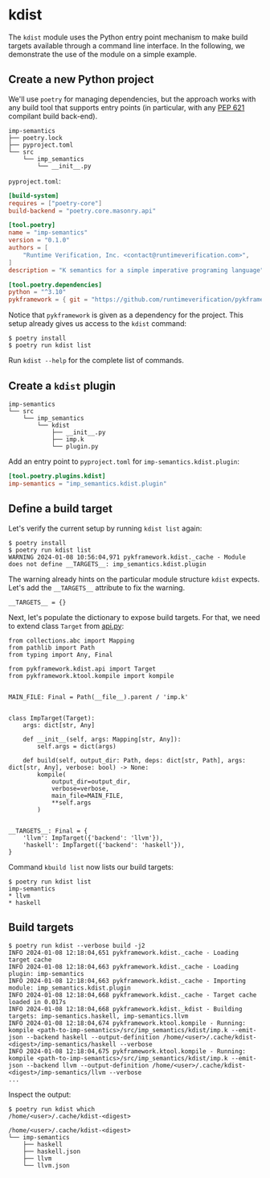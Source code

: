 # kdist

The `kdist` module uses the Python entry point mechanism to make build targets
available through a command line interface. In the following, we demonstrate
the use of the module on a simple example.


## Create a new Python project

We'll use `poetry` for managing dependencies, but the approach works with any
build tool that supports entry points (in particular, with any
[PEP 621](https://peps.python.org/pep-0621/) compilant build back-end).

```
imp-semantics
├── poetry.lock
├── pyproject.toml
└── src
    └── imp_semantics
        └── __init__.py
```

`pyproject.toml`:

```toml
[build-system]
requires = ["poetry-core"]
build-backend = "poetry.core.masonry.api"

[tool.poetry]
name = "imp-semantics"
version = "0.1.0"
authors = [
    "Runtime Verification, Inc. <contact@runtimeverification.com>",
]
description = "K semantics for a simple imperative programing language"

[tool.poetry.dependencies]
python = "^3.10"
pykframework = { git = "https://github.com/runtimeverification/pykframework.git" }
```

Notice that `pykframework` is given as a dependency for the project. This setup already
gives us access to the `kdist` command:

```
$ poetry install
$ poetry run kdist list
```

Run `kdist --help` for the complete list of commands.


## Create a `kdist` plugin

```
imp-semantics
└── src
    └── imp_semantics
        └── kdist
            ├── __init__.py
            ├── imp.k
            └── plugin.py
```

Add an entry point to `pyproject.toml` for `imp-semantics.kdist.plugin`:

```toml
[tool.poetry.plugins.kdist]
imp-semantics = "imp_semantics.kdist.plugin"
```


## Define a build target

Let's verify the current setup by running `kdist list` again:

```
$ poetry install
$ poetry run kdist list
WARNING 2024-01-08 10:56:04,971 pykframework.kdist._cache - Module does not define __TARGETS__: imp_semantics.kdist.plugin
```

The warning already hints on the particular module structure `kdist` expects.
Let's add the `__TARGETS__` attribute to fix the warning.

```python3
__TARGETS__ = {}
```

Next, let's populate the dictionary to expose build targets. For that, we need
to extend class `Target` from [api.py](api.py):

```python3
from collections.abc import Mapping
from pathlib import Path
from typing import Any, Final

from pykframework.kdist.api import Target
from pykframework.ktool.kompile import kompile


MAIN_FILE: Final = Path(__file__).parent / 'imp.k'


class ImpTarget(Target):
    args: dict[str, Any]

    def __init__(self, args: Mapping[str, Any]):
        self.args = dict(args)

    def build(self, output_dir: Path, deps: dict[str, Path], args: dict[str, Any], verbose: bool) -> None:
        kompile(
            output_dir=output_dir,
            verbose=verbose,
            main_file=MAIN_FILE,
            **self.args
        )


__TARGETS__: Final = {
    'llvm': ImpTarget({'backend': 'llvm'}),
    'haskell': ImpTarget({'backend': 'haskell'}),
}
```

Command `kbuild list` now lists our build targets:

```
$ poetry run kdist list
imp-semantics
* llvm
* haskell
```


## Build targets

```
$ poetry run kdist --verbose build -j2
INFO 2024-01-08 12:18:04,651 pykframework.kdist._cache - Loading target cache
INFO 2024-01-08 12:18:04,663 pykframework.kdist._cache - Loading plugin: imp-semantics
INFO 2024-01-08 12:18:04,663 pykframework.kdist._cache - Importing module: imp_semantics.kdist.plugin
INFO 2024-01-08 12:18:04,668 pykframework.kdist._cache - Target cache loaded in 0.017s
INFO 2024-01-08 12:18:04,668 pykframework.kdist._kdist - Building targets: imp-semantics.haskell, imp-semantics.llvm
INFO 2024-01-08 12:18:04,674 pykframework.ktool.kompile - Running: kompile <path-to-imp-semantics>/src/imp_semantics/kdist/imp.k --emit-json --backend haskell --output-definition /home/<user>/.cache/kdist-<digest>/imp-semantics/haskell --verbose
INFO 2024-01-08 12:18:04,675 pykframework.ktool.kompile - Running: kompile <path-to-imp-semantics>/src/imp_semantics/kdist/imp.k --emit-json --backend llvm --output-definition /home/<user>/.cache/kdist-<digest>/imp-semantics/llvm --verbose
...
```

Inspect the output:

```
$ poetry run kdist which
/home/<user>/.cache/kdist-<digest>
```

```
/home/<user>/.cache/kdist-<digest>
└── imp-semantics
    ├── haskell
    ├── haskell.json
    ├── llvm
    └── llvm.json
```
